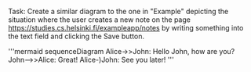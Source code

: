 Task: Create a similar diagram to the one in "Example" depicting the situation where the user creates a new note on the page https://studies.cs.helsinki.fi/exampleapp/notes by writing something into the text field and clicking the Save button.

'''mermaid
sequenceDiagram
    Alice->>John: Hello John, how are you?
    John-->>Alice: Great!
    Alice-)John: See you later!
'''
